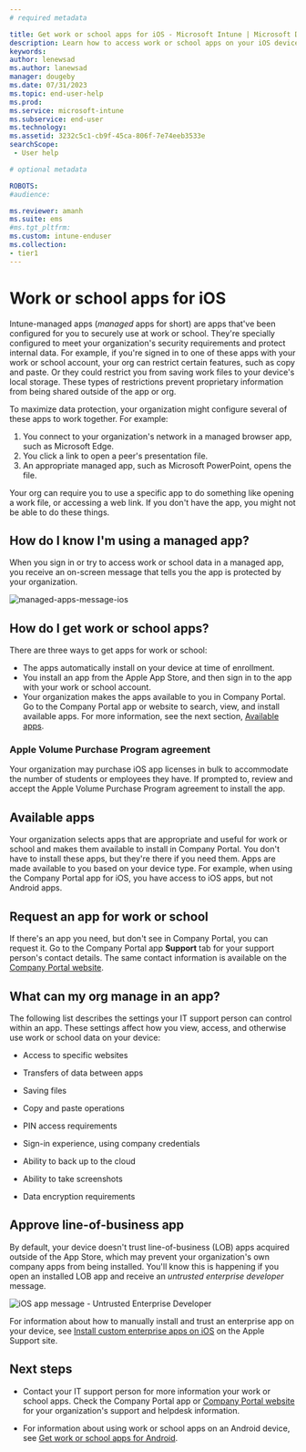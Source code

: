 ```yaml
---
# required metadata

title: Get work or school apps for iOS - Microsoft Intune | Microsoft Docs
description: Learn how to access work or school apps on your iOS device. 
keywords:
author: lenewsad
ms.author: lanewsad
manager: dougeby
ms.date: 07/31/2023
ms.topic: end-user-help
ms.prod:
ms.service: microsoft-intune
ms.subservice: end-user
ms.technology:
ms.assetid: 3232c5c1-cb9f-45ca-806f-7e74eeb3533e
searchScope:
 - User help

# optional metadata

ROBOTS:  
#audience:

ms.reviewer: amanh
ms.suite: ems
#ms.tgt_pltfrm:
ms.custom: intune-enduser
ms.collection:
- tier1
---
```


# Work or school apps for iOS
Intune-managed apps (*managed* apps for short) are apps that've been configured for you to securely use at work or school. They're specially configured to meet your organization's security requirements and protect internal data. For example, if you're signed in to one of these apps with your work or school account, your org can restrict certain features, such as copy and paste. Or they could restrict you from saving work files to your device's local storage. These types of restrictions prevent proprietary information from being shared outside of the app or org. 

To maximize data protection, your organization might configure several of these apps to work together. For example:  
1. You connect to your organization's network in a managed browser app, such as Microsoft Edge.  
2. You click a link to open a peer's presentation file.  
3. An appropriate managed app, such as Microsoft PowerPoint, opens the file.  

Your org can require you to use a specific app to do something like opening a work file, or accessing a web link. If you don't have the app, you might not be able to do these things. 

## How do I know I'm using a managed app?  
When you sign in or try to access work or school data in a managed app, you receive an on-screen message that tells you the app is protected by your organization.   

![managed-apps-message-ios](./media/managed-apps-message.png)  

## How do I get work or school apps?  

There are three ways to get apps for work or school:   
* The apps automatically install on your device at time of enrollment.  
* You install an app from the Apple App Store, and then sign in to the app with your work or school account.    
* Your organization makes the apps available to you in Company Portal. Go to the Company Portal app or website to search, view, and install available apps. For more information, see the next section, [Available apps](#available-apps).  

### Apple Volume Purchase Program agreement  
Your organization may purchase iOS app licenses in bulk to accommodate the number of students or employees they have. If prompted to, review and accept the Apple Volume Purchase Program agreement to install the app. 

## Available apps   
 Your organization selects apps that are appropriate and useful for work or school and makes them available to install in Company Portal. You don't have to install these apps, but they're there if you need them. Apps are made available to you based on your device type. For example, when using the Company Portal app for iOS, you have access to iOS apps, but not Android apps.   

## Request an app for work or school   
 If there's an app you need, but don't see in Company Portal, you can request it. Go to the Company Portal app **Support** tab for your support person's contact details. The same contact information is available on the [Company Portal website](https://go.microsoft.com/fwlink/?linkid=2010980).   

## What can my org manage in an app?  
The following list describes the settings your IT support person can control within an app. These settings affect how you view, access, and otherwise use work or school data on your device:  

- Access to specific websites

- Transfers of data between apps

- Saving files

- Copy and paste operations

- PIN access requirements

- Sign-in experience, using company credentials  

- Ability to back up to the cloud

- Ability to take screenshots

- Data encryption requirements  

## Approve line-of-business app   
 By default, your device doesn't trust line-of-business (LOB) apps acquired outside of the App Store, which may prevent your organization's own company apps from being installed. You'll know this is happening if you open an installed LOB app and receive an *untrusted enterprise developer* message. 

![iOS app message - Untrusted Enterprise Developer](../fundamentals/media/end-user-company-portal-messages/end-user-company-portal-messages-01.png)  

For information about how to manually install and trust an enterprise app on your device, see [Install custom enterprise apps on iOS](https://support.apple.com/en-us/HT204460) on the Apple Support site.  

## Next steps  

* Contact your IT support person for more information your work or school apps. Check the Company Portal app or [Company Portal website](https://go.microsoft.com/fwlink/?linkid=2010980) for your organization's support and helpdesk information.   

* For information about using work or school apps on an Android device, see [Get work or school apps for Android](use-managed-apps-on-your-device-android.md).  
